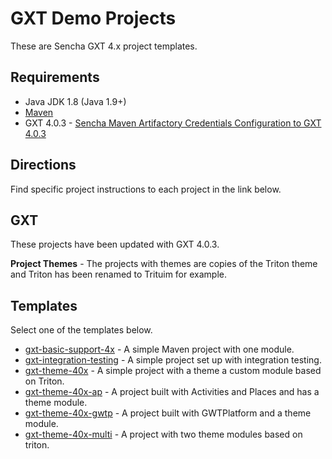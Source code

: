 # GXT Demo Projects
These are Sencha GXT 4.x project templates.

## Requirements

* Java JDK 1.8 (Java 1.9+)
* [Maven](https://maven.apache.org/install.html)
* GXT 4.0.3 - [Sencha Maven Artifactory Credentials Configuration to GXT 4.0.3](http://docs.sencha.com/gxt/4.x/guides/getting_started/maven/Maven.html) 

## Directions
Find specific project instructions to each project in the link below. 

## GXT 
These projects have been updated with GXT 4.0.3. 

**Project Themes** - The projects with themes are copies of the Triton theme and Triton has been renamed to Trituim for example. 

## Templates
Select one of the templates below. 

* [gxt-basic-support-4x](./gxt-basic-support-4x) - A simple Maven project with one module. 
* [gxt-integration-testing](./gxt-integration-testing) - A simple project set up with integration testing.
* [gxt-theme-40x](./gxt-theme-40x) - A simple project with a theme a custom module based on Triton.
* [gxt-theme-40x-ap](./gxt-theme-40x-ap) - A project built with Activities and Places and has a theme module.
* [gxt-theme-40x-gwtp](./gxt-theme-40x-gwtp) - A project built with GWTPlatform and a theme module.
* [gxt-theme-40x-multi](./gxt-theme-40x-multi) - A project with two theme modules based on triton. 




